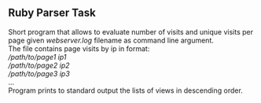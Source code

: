 <h2>Ruby Parser Task</h2>
<p>
    Short program that allows to evaluate number of visits and unique visits per page given <i>webserver.log</i> filename as command line argument.<br> The file contains page visits by ip in format:<br>
    <i>/path/to/page1 ip1</i><br>
    <i>/path/to/page2 ip2</i><br>
    <i>/path/to/page3 ip3</i><br>
    ...<br>
    Program prints to standard output the lists of views in descending order.
</p>